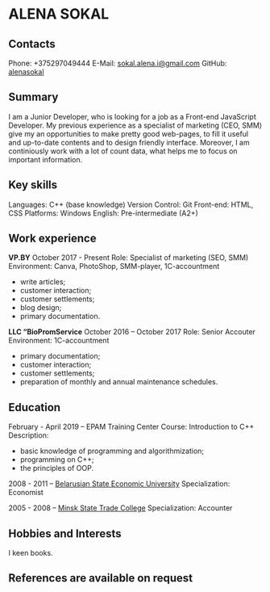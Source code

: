 # ALENA SOKAL

## Contacts

Phone:   +375297049444
E-Mail:  sokal.alena.i@gmail.com
GitHub:  [alenasokal](https://github.com/alenasokal)

## Summary

I am a Junior Developer, who is looking for a job as a Front-end JavaScript Developer. My previous experience as a specialist of marketing (CEO, SMM) give my an opportunities to make pretty good web-pages, to fill it useful and up-to-date contents and to design friendly interface. Moreover, I am continiously work with a lot of count data, what helps me to focus on important information.

## Key skills

Languages:         C++ (base knowledge)
Version Control:   Git
Front-end:         HTML, CSS
Platforms:         Windows
English:           Pre-intermediate (A2+)

## Work experience

**VP.BY**
October 2017 - Present
Role: Specialist of marketing (SEO, SMM)
Environment: Canva, PhotoShop, SMM-player, 1C-accountment

- write articles;
- customer interaction;
- customer settlements;
- blog design;
- primary documentation.

**LLC “BioPromService**
October 2016 – October 2017
Role: Senior Accouter
Environment: 1C-accountment

- primary documentation;
- customer interaction;
- customer settlements;
- preparation of monthly and annual maintenance schedules.

## Education

February - April 2019 – EPAM Training Center
Course: Introduction to C++
Description:

- basic knowledge of programming and algorithmization;
- programming on C++;
- the principles of OOP.

2008 - 2011 – [Belarusian State Economic University](http://bseu.by/english/)
Specialization: Economist

2005 - 2008 – [Minsk State Trade College](http://www.mgtk.by/)
Specialization: Accounter

## Hobbies and Interests

I keen books.

## References are available on request

